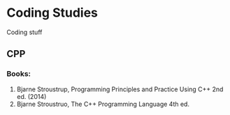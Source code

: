 # Coding Studies
Coding stuff
## CPP
### Books:
1. Bjarne Stroustrup, Programming Principles and Practice Using C++ 2nd ed. (2014)
2. Bjarne Stroustruo, The C++ Programming Language 4th ed.
